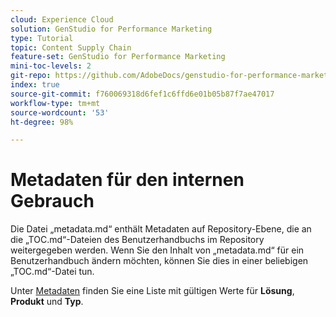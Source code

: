 ```yaml
---
cloud: Experience Cloud
solution: GenStudio for Performance Marketing
type: Tutorial
topic: Content Supply Chain
feature-set: GenStudio for Performance Marketing
mini-toc-levels: 2
git-repo: https://github.com/AdobeDocs/genstudio-for-performance-marketing-learn.de-DE
index: true
source-git-commit: f760069318d6fef1c6ffd6e01b05b87f7ae47017
workflow-type: tm+mt
source-wordcount: '53'
ht-degree: 98%

---
```



# Metadaten für den internen Gebrauch

Die Datei „metadata.md“ enthält Metadaten auf Repository-Ebene, die an die „TOC.md“-Dateien des Benutzerhandbuchs im Repository weitergegeben werden. Wenn Sie den Inhalt von „metadata.md“ für ein Benutzerhandbuch ändern möchten, können Sie dies in einer beliebigen „TOC.md“-Datei tun.

Unter [Metadaten](https://experienceleague.adobe.com/docs/authoring-guide-exl/using/editing/user-guide-setup/metadata.html?lang=de) finden Sie eine Liste mit gültigen Werte für **Lösung**, **Produkt** und **Typ**.
